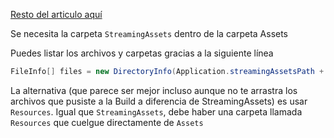 [Resto del articulo aquí](https://sites.google.com/d/13BAZX83ZVzuHzEhdp8djpzp8Y_hPuGTi/p/1S96P01omU_7KyNS12pMGUxYxJSrEG3v_/edit)

Se necesita la carpeta `StreamingAssets` dentro de la carpeta Assets

Puedes listar los archivos y carpetas gracias a la siguiente línea

```cs 
FileInfo[] files = new DirectoryInfo(Application.streamingAssetsPath + $"/{path}").GetFiles();
``` 

La alternativa (que parece ser mejor incluso aunque no te arrastra los archivos que pusiste a la Build a diferencia de StreamingAssets) es usar `Resources`. Igual que `StreamingAssets`, debe haber una carpeta llamada `Resources` que cuelgue directamente de `Assets`